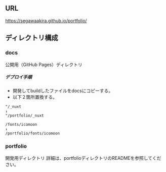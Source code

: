 ## URL
https://segawaakira.github.io/portfolio/

## ディレクトリ構成

### docs
公開用（GitHub Pages）ディレクトリ
##### デプロイ手順
* 開発してbuildしたファイルをdocsにコピーする。
* 以下２箇所置換する。
```　
"/_nuxt
↓
"/portfolio/_nuxt

/fonts/icomoon
↓
/portfolio/fonts/icomoon
```

### portfolio
開発用ディレクトリ
詳細は、portfolioディレクトリのREADMEを参照してください。
